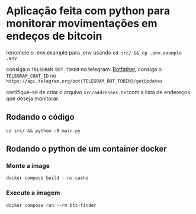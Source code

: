 # Aplicação feita com python para monitorar movimentações em endeços de bitcoin

renomeie o .env.example para .env usando `cd src/ && cp .env.example .env`

consiga o `TELEGRAM_BOT_TOKEN` no telegram: [Botfather](https://telegram.me/BotFather),
consiga o `TELEGRAM_CHAT_ID` no `https://api.telegram.org/bot{TELEGRAM_BOT_TOKEN}/getUpdates`

certifique-se de criar o arquivo `src/addresses.txt`com a lista de endereços que deseja monitorar.

## Rodando o código
`cd src/ && python -B main.py`

## Rodando o python de um container docker

### Monte a image
`docker compose build --no-cache`

### Execute a imagem
`docker compose run --rm btc-finder`